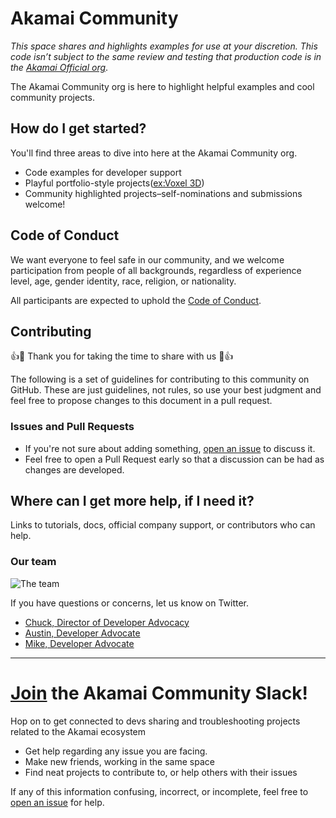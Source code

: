 # Akamai Community

_This space shares and highlights examples for use at your discretion. This code isn’t subject to the same review and testing that production code is in the [Akamai Official org](https://github.com/akamai)_.

The Akamai Community org is here to highlight helpful examples and cool community projects. 
  
    
## How do I get started?
You'll find three areas to dive into here at the Akamai Community org.
- Code examples for developer support
- Playful portfolio-style projects([ex:Voxel 3D]())
- Community highlighted projects–self-nominations and submissions welcome!

  
## Code of Conduct

We want everyone to feel safe in our community, and we welcome participation
from people of all backgrounds, regardless of experience level, age, gender 
identity, race, religion, or nationality.

All participants are expected to uphold the [Code of Conduct](CODE_OF_CONDUCT.md).

  
## Contributing
:+1::tada: Thank you for taking the time to share with us :tada::+1:

The following is a set of guidelines for contributing to this community
on GitHub. These are just guidelines, not rules, so use your best judgment and
feel free to propose changes to this document in a pull request.

### Issues and Pull Requests

- If you're not sure about adding something, [open an issue](https://github.com/Akamai-Community/Akamai-Community/issues/new/choose) to discuss it.
- Feel free to open a Pull Request early so that a discussion can be had as changes are developed.

  
## Where can I get more help, if I need it?
Links to tutorials, docs, official company support, or contributors who can help.

### Our team
![The team](https://cdn.abcotvs.com/dip/images/514736_021215-cc-penguin-sweaters-img.jpg?w=1600)

If you have questions or concerns, let us know on Twitter. 

- [Chuck, Director of Developer Advocacy](https://twitter.com/chuckstar)
- [Austin, Developer Advocate](https://twitter.com/heyAustinGil)
- [Mike, Developer Advocate](https://twitter.com/securitylevelup)

---------
# [Join]() the Akamai Community Slack!
Hop on to get connected to devs sharing and troubleshooting projects related to the Akamai ecosystem
  - Get help regarding any issue you are facing.
  - Make new friends, working in the same space
  - Find neat projects to contribute to, or help others with their issues

If any of this information confusing, incorrect, or incomplete, feel free to
[open an issue](https://github.com/Akamai-Community/Akamai-Community/issues/new/choose)
for help.
